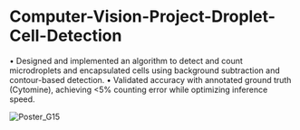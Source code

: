 # Computer-Vision-Project-Droplet-Cell-Detection

• Designed and implemented an algorithm to detect and count microdroplets and encapsulated cells using background subtraction and contour-based detection.
• Validated accuracy with annotated ground truth (Cytomine), achieving <5% counting error while optimizing inference speed.


![Poster_G15](https://github.com/user-attachments/assets/5f0fd6de-4b14-484f-9536-a87a95f024c2)
